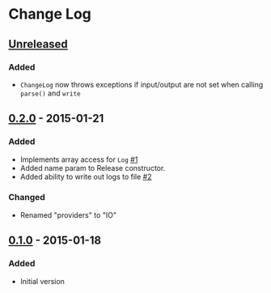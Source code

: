 # Change Log

## [Unreleased][unreleased]
### Added
- `ChangeLog` now throws exceptions if input/output are not set when calling `parse()` and `write`

## [0.2.0][0.2.0] - 2015-01-21
### Added
- Implements array access for `Log` [#1](https://github.com/stevewest/changelog/issues/1)
- Added name param to Release constructor.
- Added ability to write out logs to file [#2](https://github.com/stevewest/changelog/issues/2)

### Changed
- Renamed "providers" to "IO"

## [0.1.0][0.1.0] - 2015-01-18
### Added
- Initial version

[unreleased]: https://github.com/stevewest/changelog
[0.1.0]: https://github.com/stevewest/changelog/releases/tag/0.1.0
[0.2.0]: https://github.com/stevewest/changelog/releases/tag/0.2.0

